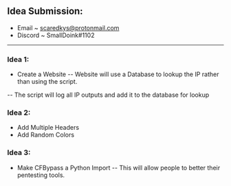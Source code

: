 ## Idea Submission:
- Email ~ scaredkys@protonmail.com
- Discord ~ SmallDoink#1102

------

### Idea 1:
- Create a Website
-- Website will use a Database
to lookup the IP rather than
using the script.

-- The script will log all IP
outputs and add it to the 
database for lookup

### Idea 2:
- Add Multiple Headers
- Add Random Colors


### Idea 3:
- Make CFBypass a Python Import
-- This will allow people to better
their pentesting tools.
